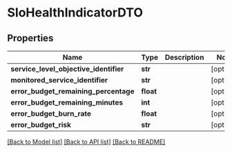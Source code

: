 # SloHealthIndicatorDTO

## Properties
Name | Type | Description | Notes
------------ | ------------- | ------------- | -------------
**service_level_objective_identifier** | **str** |  | [optional] 
**monitored_service_identifier** | **str** |  | [optional] 
**error_budget_remaining_percentage** | **float** |  | [optional] 
**error_budget_remaining_minutes** | **int** |  | [optional] 
**error_budget_burn_rate** | **float** |  | [optional] 
**error_budget_risk** | **str** |  | [optional] 

[[Back to Model list]](../README.md#documentation-for-models) [[Back to API list]](../README.md#documentation-for-api-endpoints) [[Back to README]](../README.md)


